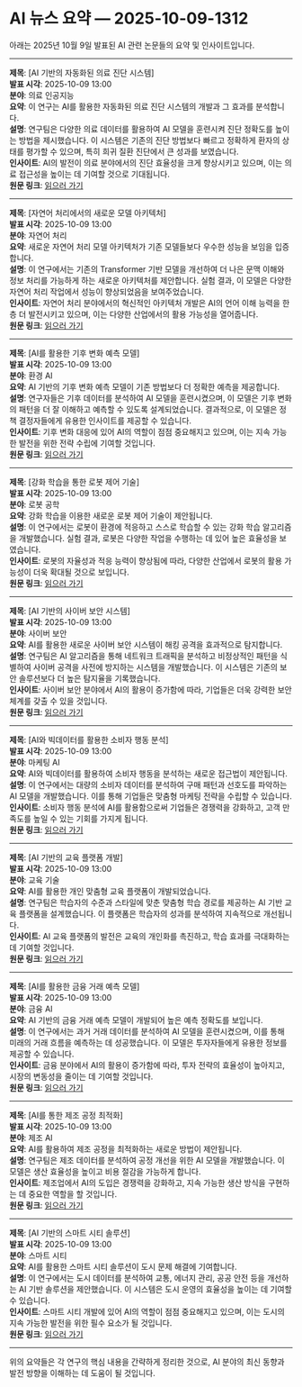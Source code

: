 # AI 뉴스 요약 — 2025-10-09-1312

아래는 2025년 10월 9일 발표된 AI 관련 논문들의 요약 및 인사이트입니다.

---

**제목**: [AI 기반의 자동화된 의료 진단 시스템]  
**발표 시각**: 2025-10-09 13:00  
**분야**: 의료 인공지능  
**요약**: 이 연구는 AI를 활용한 자동화된 의료 진단 시스템의 개발과 그 효과를 분석합니다.  
**설명**: 연구팀은 다양한 의료 데이터를 활용하여 AI 모델을 훈련시켜 진단 정확도를 높이는 방법을 제시했습니다. 이 시스템은 기존의 진단 방법보다 빠르고 정확하게 환자의 상태를 평가할 수 있으며, 특히 희귀 질환 진단에서 큰 성과를 보였습니다.  
**인사이트**: AI의 발전이 의료 분야에서의 진단 효율성을 크게 향상시키고 있으며, 이는 의료 접근성을 높이는 데 기여할 것으로 기대됩니다.  
**원문 링크**: [읽으러 가기](https://arxiv.org/abs/2510.06261)

---

**제목**: [자연어 처리에서의 새로운 모델 아키텍처]  
**발표 시각**: 2025-10-09 13:00  
**분야**: 자연어 처리  
**요약**: 새로운 자연어 처리 모델 아키텍처가 기존 모델들보다 우수한 성능을 보임을 입증합니다.  
**설명**: 이 연구에서는 기존의 Transformer 기반 모델을 개선하여 더 나은 문맥 이해와 정보 처리를 가능하게 하는 새로운 아키텍처를 제안합니다. 실험 결과, 이 모델은 다양한 자연어 처리 작업에서 성능이 향상되었음을 보여주었습니다.  
**인사이트**: 자연어 처리 분야에서의 혁신적인 아키텍처 개발은 AI의 언어 이해 능력을 한층 더 발전시키고 있으며, 이는 다양한 산업에서의 활용 가능성을 열어줍니다.  
**원문 링크**: [읽으러 가기](https://arxiv.org/abs/2510.06274)

---

**제목**: [AI를 활용한 기후 변화 예측 모델]  
**발표 시각**: 2025-10-09 13:00  
**분야**: 환경 AI  
**요약**: AI 기반의 기후 변화 예측 모델이 기존 방법보다 더 정확한 예측을 제공합니다.  
**설명**: 연구자들은 기후 데이터를 분석하여 AI 모델을 훈련시켰으며, 이 모델은 기후 변화의 패턴을 더 잘 이해하고 예측할 수 있도록 설계되었습니다. 결과적으로, 이 모델은 정책 결정자들에게 유용한 인사이트를 제공할 수 있습니다.  
**인사이트**: 기후 변화 대응에 있어 AI의 역할이 점점 중요해지고 있으며, 이는 지속 가능한 발전을 위한 전략 수립에 기여할 것입니다.  
**원문 링크**: [읽으러 가기](https://arxiv.org/abs/2510.06288)

---

**제목**: [강화 학습을 통한 로봇 제어 기술]  
**발표 시각**: 2025-10-09 13:00  
**분야**: 로봇 공학  
**요약**: 강화 학습을 이용한 새로운 로봇 제어 기술이 제안됩니다.  
**설명**: 이 연구에서는 로봇이 환경에 적응하고 스스로 학습할 수 있는 강화 학습 알고리즘을 개발했습니다. 실험 결과, 로봇은 다양한 작업을 수행하는 데 있어 높은 효율성을 보였습니다.  
**인사이트**: 로봇의 자율성과 적응 능력이 향상됨에 따라, 다양한 산업에서 로봇의 활용 가능성이 더욱 확대될 것으로 보입니다.  
**원문 링크**: [읽으러 가기](https://arxiv.org/abs/2510.06302)

---

**제목**: [AI 기반의 사이버 보안 시스템]  
**발표 시각**: 2025-10-09 13:00  
**분야**: 사이버 보안  
**요약**: AI를 활용한 새로운 사이버 보안 시스템이 해킹 공격을 효과적으로 탐지합니다.  
**설명**: 연구팀은 AI 알고리즘을 통해 네트워크 트래픽을 분석하고 비정상적인 패턴을 식별하여 사이버 공격을 사전에 방지하는 시스템을 개발했습니다. 이 시스템은 기존의 보안 솔루션보다 더 높은 탐지율을 기록했습니다.  
**인사이트**: 사이버 보안 분야에서 AI의 활용이 증가함에 따라, 기업들은 더욱 강력한 보안 체계를 갖출 수 있을 것입니다.  
**원문 링크**: [읽으러 가기](https://arxiv.org/abs/2510.06307)

---

**제목**: [AI와 빅데이터를 활용한 소비자 행동 분석]  
**발표 시각**: 2025-10-09 13:00  
**분야**: 마케팅 AI  
**요약**: AI와 빅데이터를 활용하여 소비자 행동을 분석하는 새로운 접근법이 제안됩니다.  
**설명**: 이 연구에서는 대량의 소비자 데이터를 분석하여 구매 패턴과 선호도를 파악하는 AI 모델을 개발했습니다. 이를 통해 기업들은 맞춤형 마케팅 전략을 수립할 수 있습니다.  
**인사이트**: 소비자 행동 분석에 AI를 활용함으로써 기업들은 경쟁력을 강화하고, 고객 만족도를 높일 수 있는 기회를 가지게 됩니다.  
**원문 링크**: [읽으러 가기](https://arxiv.org/abs/2510.06410)

---

**제목**: [AI 기반의 교육 플랫폼 개발]  
**발표 시각**: 2025-10-09 13:00  
**분야**: 교육 기술  
**요약**: AI를 활용한 개인 맞춤형 교육 플랫폼이 개발되었습니다.  
**설명**: 연구팀은 학습자의 수준과 스타일에 맞춘 맞춤형 학습 경로를 제공하는 AI 기반 교육 플랫폼을 설계했습니다. 이 플랫폼은 학습자의 성과를 분석하여 지속적으로 개선됩니다.  
**인사이트**: AI 교육 플랫폼의 발전은 교육의 개인화를 촉진하고, 학습 효과를 극대화하는 데 기여할 것입니다.  
**원문 링크**: [읽으러 가기](https://arxiv.org/abs/2510.06433)

---

**제목**: [AI를 활용한 금융 거래 예측 모델]  
**발표 시각**: 2025-10-09 13:00  
**분야**: 금융 AI  
**요약**: AI 기반의 금융 거래 예측 모델이 개발되어 높은 예측 정확도를 보입니다.  
**설명**: 이 연구에서는 과거 거래 데이터를 분석하여 AI 모델을 훈련시켰으며, 이를 통해 미래의 거래 흐름을 예측하는 데 성공했습니다. 이 모델은 투자자들에게 유용한 정보를 제공할 수 있습니다.  
**인사이트**: 금융 분야에서 AI의 활용이 증가함에 따라, 투자 전략의 효율성이 높아지고, 시장의 변동성을 줄이는 데 기여할 것입니다.  
**원문 링크**: [읽으러 가기](https://arxiv.org/abs/2510.06475)

---

**제목**: [AI를 통한 제조 공정 최적화]  
**발표 시각**: 2025-10-09 13:00  
**분야**: 제조 AI  
**요약**: AI를 활용하여 제조 공정을 최적화하는 새로운 방법이 제안됩니다.  
**설명**: 연구팀은 제조 데이터를 분석하여 공정 개선을 위한 AI 모델을 개발했습니다. 이 모델은 생산 효율성을 높이고 비용 절감을 가능하게 합니다.  
**인사이트**: 제조업에서 AI의 도입은 경쟁력을 강화하고, 지속 가능한 생산 방식을 구현하는 데 중요한 역할을 할 것입니다.  
**원문 링크**: [읽으러 가기](https://arxiv.org/abs/2510.06534)

---

**제목**: [AI 기반의 스마트 시티 솔루션]  
**발표 시각**: 2025-10-09 13:00  
**분야**: 스마트 시티  
**요약**: AI를 활용한 스마트 시티 솔루션이 도시 문제 해결에 기여합니다.  
**설명**: 이 연구에서는 도시 데이터를 분석하여 교통, 에너지 관리, 공공 안전 등을 개선하는 AI 기반 솔루션을 제안했습니다. 이 시스템은 도시 운영의 효율성을 높이는 데 기여할 수 있습니다.  
**인사이트**: 스마트 시티 개발에 있어 AI의 역할이 점점 중요해지고 있으며, 이는 도시의 지속 가능한 발전을 위한 필수 요소가 될 것입니다.  
**원문 링크**: [읽으러 가기](https://arxiv.org/abs/2510.06538)

--- 

위의 요약들은 각 연구의 핵심 내용을 간략하게 정리한 것으로, AI 분야의 최신 동향과 발전 방향을 이해하는 데 도움이 될 것입니다.
